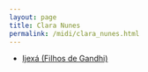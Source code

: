```yaml
---
layout: page
title: Clara Nunes
permalink: /midi/clara_nunes.html
---
```


* [Ijexá (Filhos de Gandhi)](https://objectstorage.sa-saopaulo-1.oraclecloud.com/n/grwdgud0delr/b/victor3d.com.br/o/midi%2Fijexa.mid)